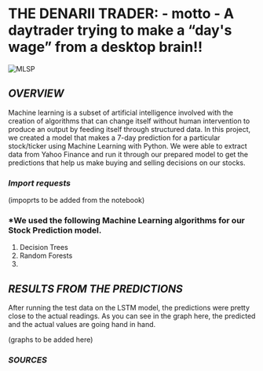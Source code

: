# **THE DENARII TRADER: - motto - A daytrader trying to make a “day's wage” from a desktop brain!!**

![MLSP](https://user-images.githubusercontent.com/78338890/121461642-40314d80-c97d-11eb-9045-43d68de8d24b.jpg)

## *OVERVIEW*

Machine learning is a subset of artificial intelligence involved with the creation of algorithms that can change itself without human intervention to produce an output by feeding itself through structured data. In this project, we created a model that makes a 7-day prediction for a particular stock/ticker using Machine Learning with Python. We were able to extract data from Yahoo Finance and run it through our prepared model to get the predictions that help us make buying and selling decisions on our stocks.

### *Import requests* 

(impoprts to be added from the notebook)

### *We used the following Machine Learning algorithms for our Stock Prediction model.
1. Decision Trees
2. Random Forests
3. 


## *RESULTS FROM THE PREDICTIONS*

After running the test data on the LSTM model, the predictions were pretty close to the actual readings. As you can see in the graph here, the predicted and the actual values are going hand in hand.


(graphs to be added here)



### *SOURCES*
